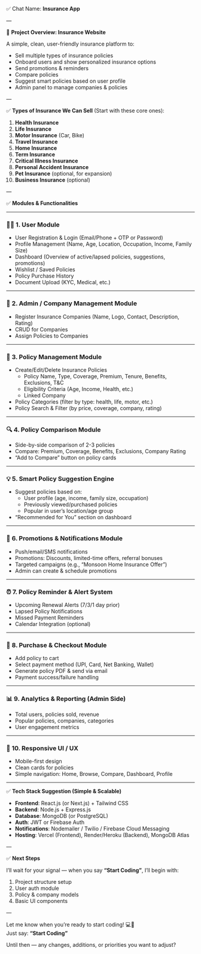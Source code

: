 ✅ Chat Name: **Insurance App**

—

📌 **Project Overview: Insurance Website**

A simple, clean, user-friendly insurance platform to:

- Sell multiple types of insurance policies
- Onboard users and show personalized insurance options
- Send promotions & reminders
- Compare policies
- Suggest smart policies based on user profile
- Admin panel to manage companies & policies

—

✅ **Types of Insurance We Can Sell** (Start with these core ones):

1. **Health Insurance**
2. **Life Insurance**
3. **Motor Insurance** (Car, Bike)
4. **Travel Insurance**
5. **Home Insurance**
6. **Term Insurance**
7. **Critical Illness Insurance**
8. **Personal Accident Insurance**
9. **Pet Insurance** (optional, for expansion)
10. **Business Insurance** (optional)

—

✅ **Modules & Functionalities**

---

### 🧑‍💻 **1. User Module**

- User Registration & Login (Email/Phone + OTP or Password)
- Profile Management (Name, Age, Location, Occupation, Income, Family Size)
- Dashboard (Overview of active/lapsed policies, suggestions, promotions)
- Wishlist / Saved Policies
- Policy Purchase History
- Document Upload (KYC, Medical, etc.)

---

### 🏢 **2. Admin / Company Management Module**

- Register Insurance Companies (Name, Logo, Contact, Description, Rating)
- CRUD for Companies
- Assign Policies to Companies

---

### 📄 **3. Policy Management Module**

- Create/Edit/Delete Insurance Policies
  - Policy Name, Type, Coverage, Premium, Tenure, Benefits, Exclusions, T&C
  - Eligibility Criteria (Age, Income, Health, etc.)
  - Linked Company
- Policy Categories (filter by type: health, life, motor, etc.)
- Policy Search & Filter (by price, coverage, company, rating)

---

### 🔍 **4. Policy Comparison Module**

- Side-by-side comparison of 2-3 policies
- Compare: Premium, Coverage, Benefits, Exclusions, Company Rating
- “Add to Compare” button on policy cards

---

### 💡 **5. Smart Policy Suggestion Engine**

- Suggest policies based on:
  - User profile (age, income, family size, occupation)
  - Previously viewed/purchased policies
  - Popular in user’s location/age group
- “Recommended for You” section on dashboard

---

### 📣 **6. Promotions & Notifications Module**

- Push/email/SMS notifications
- Promotions: Discounts, limited-time offers, referral bonuses
- Targeted campaigns (e.g., “Monsoon Home Insurance Offer”)
- Admin can create & schedule promotions

---

### ⏰ **7. Policy Reminder & Alert System**

- Upcoming Renewal Alerts (7/3/1 day prior)
- Lapsed Policy Notifications
- Missed Payment Reminders
- Calendar Integration (optional)

---

### 🛒 **8. Purchase & Checkout Module**

- Add policy to cart
- Select payment method (UPI, Card, Net Banking, Wallet)
- Generate policy PDF & send via email
- Payment success/failure handling

---

### 📊 **9. Analytics & Reporting (Admin Side)**

- Total users, policies sold, revenue
- Popular policies, companies, categories
- User engagement metrics

---

### 📱 **10. Responsive UI / UX**

- Mobile-first design
- Clean cards for policies
- Simple navigation: Home, Browse, Compare, Dashboard, Profile

---

✅ **Tech Stack Suggestion (Simple & Scalable)**

- **Frontend**: React.js (or Next.js) + Tailwind CSS
- **Backend**: Node.js + Express.js
- **Database**: MongoDB (or PostgreSQL)
- **Auth**: JWT or Firebase Auth
- **Notifications**: Nodemailer / Twilio / Firebase Cloud Messaging
- **Hosting**: Vercel (Frontend), Render/Heroku (Backend), MongoDB Atlas

—

✅ **Next Steps**

I’ll wait for your signal — when you say **“Start Coding”**, I’ll begin with:

1. Project structure setup
2. User auth module
3. Policy & company models
4. Basic UI components

—

Let me know when you’re ready to start coding! 💻🚀  
Just say: **“Start Coding”**

Until then — any changes, additions, or priorities you want to adjust?